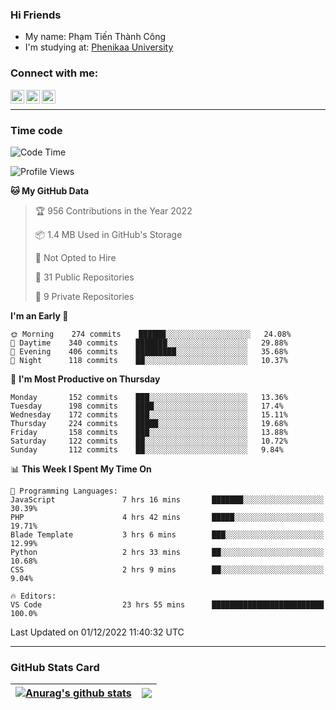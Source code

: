 ### Hi Friends

- My name: Phạm Tiến Thành Công
- I'm studying at: [Phenikaa University]


### Connect with me:
[<img align="left" alt="PhamTienThanhCong | Facebook" width="22px" src="https://upload.wikimedia.org/wikipedia/commons/thumb/1/16/Facebook-icon-1.png/640px-Facebook-icon-1.png" />][facebook]
[<img align="left" alt="PhamTienThanhCong | Zalo" width="22px" src="https://www.anphatpc.com.vn/template/anphat_2020v2/images/icon-zalo.jpg" />][zalo]
[<img align="left" alt="PhamTienThanhCong | LinkedIn" width="22px" src="https://cdn3.iconfinder.com/data/icons/inficons/512/linkedin.png" />][linkedin]

<br />

---

### Time code

<!--START_SECTION:waka-->
![Code Time](http://img.shields.io/badge/Code%20Time-776%20hrs%2026%20mins-blue)

![Profile Views](http://img.shields.io/badge/Profile%20Views-15-blue)

**🐱 My GitHub Data** 

> 🏆 956 Contributions in the Year 2022
 > 
> 📦 1.4 MB Used in GitHub's Storage 
 > 
> 🚫 Not Opted to Hire
 > 
> 📜 31 Public Repositories 
 > 
> 🔑 9 Private Repositories  
 > 
**I'm an Early 🐤** 

```text
🌞 Morning    274 commits    ██████░░░░░░░░░░░░░░░░░░░   24.08% 
🌆 Daytime    340 commits    ███████░░░░░░░░░░░░░░░░░░   29.88% 
🌃 Evening    406 commits    █████████░░░░░░░░░░░░░░░░   35.68% 
🌙 Night      118 commits    ██░░░░░░░░░░░░░░░░░░░░░░░   10.37%

```
📅 **I'm Most Productive on Thursday** 

```text
Monday       152 commits    ███░░░░░░░░░░░░░░░░░░░░░░   13.36% 
Tuesday      198 commits    ████░░░░░░░░░░░░░░░░░░░░░   17.4% 
Wednesday    172 commits    ███░░░░░░░░░░░░░░░░░░░░░░   15.11% 
Thursday     224 commits    █████░░░░░░░░░░░░░░░░░░░░   19.68% 
Friday       158 commits    ███░░░░░░░░░░░░░░░░░░░░░░   13.88% 
Saturday     122 commits    ██░░░░░░░░░░░░░░░░░░░░░░░   10.72% 
Sunday       112 commits    ██░░░░░░░░░░░░░░░░░░░░░░░   9.84%

```


📊 **This Week I Spent My Time On** 

```text
💬 Programming Languages: 
JavaScript               7 hrs 16 mins       ███████░░░░░░░░░░░░░░░░░░   30.39% 
PHP                      4 hrs 42 mins       █████░░░░░░░░░░░░░░░░░░░░   19.71% 
Blade Template           3 hrs 6 mins        ███░░░░░░░░░░░░░░░░░░░░░░   12.99% 
Python                   2 hrs 33 mins       ██░░░░░░░░░░░░░░░░░░░░░░░   10.68% 
CSS                      2 hrs 9 mins        ██░░░░░░░░░░░░░░░░░░░░░░░   9.04%

🔥 Editors: 
VS Code                  23 hrs 55 mins      █████████████████████████   100.0%

```


 Last Updated on 01/12/2022 11:40:32 UTC
<!--END_SECTION:waka-->

---

### GitHub Stats Card

| <a href="https://github.com/phamtienthanhcong"><img align="center" src="https://github-readme-stats.vercel.app/api?username=PhamTienThanhCong&show_icons=true&include_all_commits=true&theme=buefy&hide_border=true&theme=ocean_dark" alt="Anurag's github stats" /></a> | <a href="https://github.com/phamtienthanhcong"><img align="center" src="https://github-readme-stats.vercel.app/api/top-langs/?username=PhamTienThanhCong&layout=compact&theme=buefy&hide_border=true&theme=ocean_dark" /></a> |
| ------------- | ------------- |

[Phenikaa University]: https://phenikaa-uni.edu.vn/vi
[facebook]: https://www.facebook.com/phamtienthanhcong
[linkedin]: https://linkedin.com/in/phamtienthanhcong
[zalo]: https://zalo.me/0396396332
[tiktok]: https://www.tiktok.com/@phamtienthanhcong
[web]: https://github.com/PhamTienThanhCong/web_dev
[min project]: https://github.com/PhamTienThanhCong/Project-Of-Web
[c and cpp]: https://github.com/PhamTienThanhCong/Code_C_and_Cpro
[python]: https://github.com/PhamTienThanhCong/Python_beginer
